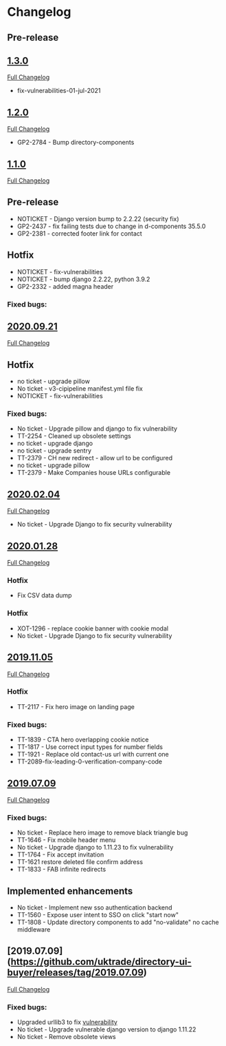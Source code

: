 # Changelog

## Pre-release
## [1.3.0](https://github.com/uktrade/directory-ui-buyer/releases/tag/1.3.0)
[Full Changelog](https://github.com/uktrade/directory-ui-buyer/compare/1.2.0...1.3.0)
- fix-vulnerabilities-01-jul-2021


## [1.2.0](https://github.com/uktrade/directory-ui-buyer/releases/tag/1.2.0)
[Full Changelog](https://github.com/uktrade/directory-ui-buyer/compare/1.1.0...1.2.0)

- GP2-2784 - Bump directory-components


## [1.1.0](https://github.com/uktrade/directory-ui-buyer/releases/tag/1.1.0)
[Full Changelog](https://github.com/uktrade/directory-ui-buyer/compare/1.0.0...1.1.0)
## Pre-release

- NOTICKET - Django version bump to 2.2.22 (security fix)
- GP2-2437 - fix failing tests due to change in d-components 35.5.0
- GP2-2381 - corrected footer link for contact 
## Hotfix
- NOTICKET - fix-vulnerabilities
- NOTICKET - bump django 2.2.22, python 3.9.2
- GP2-2332 - added magna header

### Fixed bugs:

## [2020.09.21](https://github.com/uktrade/directory-ui-buyer/releases/tag/2020.09.21)
[Full Changelog](https://github.com/uktrade/directory-ui-buyer/compare/2020.02.07_2...2020.09.2)

## Hotfix
- no ticket - upgrade pillow
- No ticket - v3-cipipeline manifest.yml file fix
- NOTICKET - fix-vulnerabilities

### Fixed bugs:
- No ticket - Upgrade pillow and django to fix vulnerability
- TT-2254 - Cleaned up obsolete settings
- no ticket - upgrade django
- no ticket - upgrade sentry
- TT-2379 - CH new redirect - allow url to be configured
- no ticket - upgrade pillow
- TT-2379 - Make Companies house URLs configurable 


## [2020.02.04](https://github.com/uktrade/directory-cms/releases/tag/2020.02.04)
[Full Changelog](https://github.com/uktrade/directory-cms/compare/2020.01.28...2020.02.04)
 - No ticket - Upgrade Django to fix security vulnerability

## [2020.01.28](https://github.com/uktrade/directory-ui-buyer/releases/tag/2020.01.28)
[Full Changelog](https://github.com/uktrade/directory-ui-buyer/compare/2019.11.05...2020.01.28)
### Hotfix
- Fix CSV data dump

### Hotfix
- XOT-1296 - replace cookie banner with cookie modal
- No ticket - Upgrade Django to fix security vulnerability

## [2019.11.05](https://github.com/uktrade/directory-ui-buyer/releases/tag/2019.11.05)
[Full Changelog](https://github.com/uktrade/directory-ui-buyer/compare/2019.07.09...2019.11.05)
### Hotfix
- TT-2117 - Fix hero image on landing page

### Fixed bugs:
- TT-1839 - CTA hero overlapping cookie notice
- TT-1817 - Use correct input types for number fields
- TT-1921 - Replace old contact-us url with current one
- TT-2089-fix-leading-0-verification-company-code

## [2019.07.09](https://github.com/uktrade/directory-ui-buyer/releases/tag/2019.07.09)
[Full Changelog](https://github.com/uktrade/directory-ui-buyer/compare/2019.04.11...2019.07.09)

### Fixed bugs:
- No ticket - Replace hero image to remove black triangle bug
- TT-1646 - Fix mobile header menu
- No ticket - Upgrade django to 1.11.23 to fix vulnerability
- TT-1764 - Fix accept invitation
- TT-1621 restore deleted file confirm address
- TT-1833 - FAB infinite redirects

## Implemented enhancements
- No ticket - Implement new sso authentication backend
- TT-1560 - Expose user intent to SSO on click "start now"
- TT-1808 - Update directory components to add "no-validate" no cache middleware

## [2019.07.09] (https://github.com/uktrade/directory-ui-buyer/releases/tag/2019.07.09)
[Full Changelog](https://github.com/uktrade/directory-ui-buyer/compare/2019.04.11...2019.07.09)

### Fixed bugs:

- Upgraded urllib3 to fix [vulnerability](https://nvd.nist.gov/vuln/detail/CVE-2019-11324)
- No ticket - Upgrade vulnerable django version to django 1.11.22
- No ticket - Remove obsolete views
